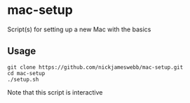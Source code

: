 # mac-setup
Script(s) for setting up a new Mac with the basics 

## Usage
```
git clone https://github.com/nickjameswebb/mac-setup.git
cd mac-setup
./setup.sh
```
Note that this script is interactive
